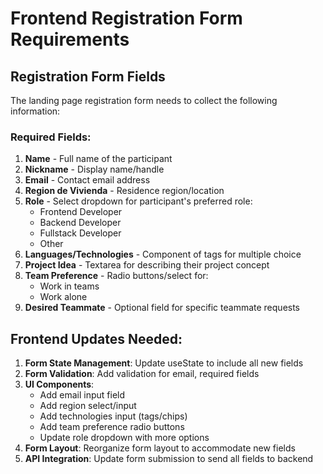 # Frontend Registration Form Requirements

## Registration Form Fields

The landing page registration form needs to collect the following information:

### Required Fields:
1. **Name** - Full name of the participant
2. **Nickname** - Display name/handle
3. **Email** - Contact email address
4. **Region de Vivienda** - Residence region/location
5. **Role** - Select dropdown for participant's preferred role:
   - Frontend Developer
   - Backend Developer
   - Fullstack Developer
   - Other
6. **Languages/Technologies** - Component of tags for multiple choice
7. **Project Idea** - Textarea for describing their project concept
8. **Team Preference** - Radio buttons/select for:
   - Work in teams
   - Work alone
9. **Desired Teammate** - Optional field for specific teammate requests

## Frontend Updates Needed:

1. **Form State Management**: Update useState to include all new fields
2. **Form Validation**: Add validation for email, required fields
3. **UI Components**: 
   - Add email input field
   - Add region select/input
   - Add technologies input (tags/chips)
   - Add team preference radio buttons
   - Update role dropdown with more options
4. **Form Layout**: Reorganize form layout to accommodate new fields
5. **API Integration**: Update form submission to send all fields to backend